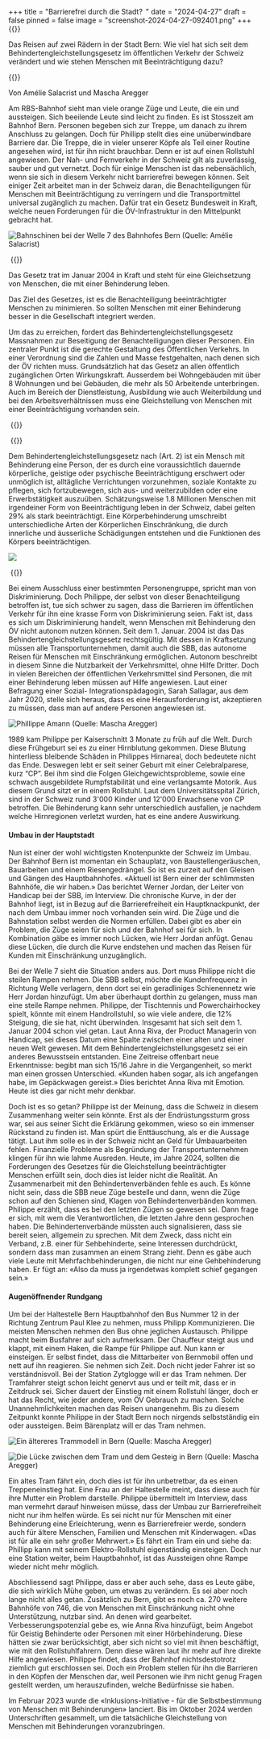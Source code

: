 +++
title = "Barrierefrei durch die Stadt?  "
date = "2024-04-27"
draft = false
pinned = false
image = "screenshot-2024-04-27-092401.png"
+++
{{<lead>}}

Das Reisen auf zwei Rädern in der Stadt Bern: Wie viel hat sich seit dem Behindertengleichstellungsgesetz im öffentlichen Verkehr der Schweiz verändert und wie stehen Menschen mit Beeinträchtigung dazu?  

{{</lead>}}

Von Amélie Salacrist und Mascha Aregger 

Am RBS-Bahnhof sieht man viele orange Züge und Leute, die ein und aussteigen. Sich beeilende Leute sind leicht zu finden. Es ist Stosszeit am Bahnhof Bern. Personen begeben sich zur Treppe, um danach zu ihrem Anschluss zu gelangen. Doch für Phillipp stellt dies eine unüberwindbare Barriere dar. Die Treppe, die in vieler unserer Köpfe als Teil einer Routine angesehen wird, ist für ihn nicht brauchbar. Denn er ist auf einen Rollstuhl angewiesen. Der Nah- und Fernverkehr in der Schweiz gilt als zuverlässig, sauber und gut vernetzt. Doch für einige Menschen ist das nebensächlich, wenn sie sich in diesem Verkehr nicht barrierefrei bewegen können. Seit einiger Zeit arbeitet man in der Schweiz daran, die Benachteiligungen für Menschen mit Beeinträchtigung zu verringern und die Transportmittel universal zugänglich zu machen. Dafür trat ein Gesetz Bundesweit in Kraft, welche neuen Forderungen für die ÖV-Infrastruktur in den Mittelpunkt gebracht hat.

![Bahnschinen bei der Welle 7 des Bahnhofes Bern (Quelle: Amélie Salacrist)](screenshot-2024-04-27-092401.png)

 {{<box title="Das Behindertengleichstellungsgesetz">}}

Das Gesetz trat im Januar 2004 in Kraft und steht für eine Gleichsetzung von Menschen, die mit einer Behinderung leben.

Das Ziel des Gesetzes, ist es die Benachteiligung beeinträchtigter Menschen zu minimieren. So sollten Menschen mit einer Behinderung besser in die Gesellschaft integriert werden.  

Um das zu erreichen, fordert das Behindertengleichstellungsgesetz Massnahmen zur Beseitigung der Benachteiligungen dieser Personen. Ein zentraler Punkt ist die gerechte Gestaltung des Öffentlichen Verkehrs. In einer Verordnung sind die Zahlen und Masse festgehalten, nach denen sich der ÖV richten muss. Grundsätzlich hat das Gesetz an allen öffentlich zugänglichen Orten Wirkungskraft. Ausserdem bei Wohngebäuden mit über 8 Wohnungen und bei Gebäuden, die mehr als 50 Arbeitende unterbringen. Auch im Bereich der Dienstleistung, Ausbildung wie auch Weiterbildung und bei den Arbeitsverhältnissen muss eine Gleichstellung von Menschen mit einer Beeinträchtigung vorhanden sein.

 {{</box>}}

 {{<box title="Zahlen und Fakten zu Menschen mit Behinderung in der Schweiz">}}

Dem Behindertengleichstellungsgesetz nach (Art. 2) ist ein Mensch mit Behinderung eine Person, der es durch eine voraussichtlich dauernde körperliche, geistige oder psychische Beeinträchtigung erschwert oder unmöglich ist, alltägliche Verrichtungen vorzunehmen, soziale Kontakte zu pflegen, sich fortzubewegen, sich aus- und weiterzubilden oder eine Erwerbstätigkeit auszuüben. Schätzungsweise 1.8 Millionen Menschen mit irgendeiner Form von Beeinträchtigung leben in der Schweiz, dabei gelten 29% als stark beeinträchtigt. Eine Körperbehinderung umschreibt unterschiedliche Arten der Körperlichen Einschränkung, die durch innerliche und äusserliche Schädigungen entstehen und die Funktionen des Körpers beeinträchtigen.

![](screenshot-2024-04-27-191733.png)

 {{</box>}}

Bei einem Ausschluss einer bestimmten Personengruppe, spricht man von Diskriminierung. Doch Philippe, der selbst von dieser Benachteiligung betroffen ist, tue sich schwer zu sagen, dass die Barrieren im öffentlichen Verkehr für ihn eine krasse Form von Diskriminierung seien. Fakt ist, dass es sich um Diskriminierung handelt, wenn Menschen mit Behinderung den ÖV nicht autonom nutzen können. Seit dem 1. Januar. 2004 ist das Das Behindertengleichstellungsgesetz rechtsgültig. Mit dessen in Kraftsetzung müssen alle Transportunternehmen, damit auch die SBB, das autonome Reisen für Menschen mit Einschränkung ermöglichen. Autonom beschreibt in diesem Sinne die Nutzbarkeit der Verkehrsmittel, ohne Hilfe Dritter. Doch in vielen Bereichen der öffentlichen Verkehrsmittel sind Personen, die mit einer Behinderung leben müssen auf Hilfe angewiesen. Laut einer Befragung einer Sozial- Integrationspädagogin, Sarah Sallagar, aus dem Jahr 2020, stelle sich heraus, dass es eine Herausforderung ist, akzeptieren zu müssen, dass man auf andere Personen angewiesen ist.

![Phillippe Amann (Quelle: Mascha Aregger)](screenshot-2024-04-27-191942.png)

1989 kam Philippe per Kaiserschnitt 3 Monate zu früh auf die Welt. Durch diese Frühgeburt sei es zu einer Hirnblutung gekommen. Diese Blutung hinterliess bleibende Schäden in Philippes Hirnareal, doch bedeutete nicht das Ende. Deswegen lebt er seit seiner Geburt mit einer Celebralparese, kurz “CP”. Bei ihm sind die Folgen Gleichgewichtsprobleme, sowie eine schwach ausgebildete Rumpfstabilität und eine verlangsamte Motorik. Aus diesem Grund sitzt er in einem Rollstuhl. Laut dem Universitätsspital Zürich, sind in der Schweiz rund 3'000 Kinder und 12'000 Erwachsene von CP betroffen. Die Behinderung kann sehr unterschiedlich ausfallen, je nachdem welche Hirnregionen verletzt wurden, hat es eine andere Auswirkung.

#### Umbau in der Hauptstadt

Nun ist einer der wohl wichtigsten Knotenpunkte der Schweiz im Umbau. Der Bahnhof Bern ist momentan ein Schauplatz, von Baustellengeräuschen, Bauarbeiten und einem Riesengedrängel. So ist es zurzeit auf den Gleisen und Gängen des Hauptbahnhofes. «Aktuell ist Bern einer der schlimmsten Bahnhöfe, die wir haben.» Das berichtet Werner Jordan, der Leiter von Handicap bei der SBB, im Interview. Die chronische Kurve, in der der Bahnhof liegt, ist in Bezug auf die Barrierefreiheit ein Hauptknackpunkt, der nach dem Umbau immer noch vorhanden sein wird. Die Züge und die Bahnstation selbst werden die Normen erfüllen. Dabei gibt es aber ein Problem, die Züge seien für sich und der Bahnhof sei für sich. In Kombination gäbe es immer noch Lücken, wie Herr Jordan anfügt. Genau diese Lücken, die durch die Kurve endstehen und machen das Reisen für Kunden mit Einschränkung unzugänglich.

Bei der Welle 7 sieht die Situation anders aus. Dort muss Philippe nicht die steilen Rampen nehmen. Die SBB selbst, möchte die Kundenfrequenz in Richtung Welle verlagern, denn dort sei ein geradliniges Schienennetz wie Herr Jordan hinzufügt. Um aber überhaupt dorthin zu gelangen, muss man eine steile Rampe nehmen. Philippe, der Tischtennis und Powerchairhockey spielt, könnte mit einem Handrollstuhl, so wie viele andere, die 12% Steigung, die sie hat, nicht überwinden. Insgesamt hat sich seit dem 1. Januar 2004 schon viel getan. Laut Anna Riva, der Product Managerin von Handicap, sei dieses Datum eine Spalte zwischen einer alten und einer neuen Welt gewesen. Mit dem Behindertengleichstellungsgesetz sei ein anderes Bewusstsein entstanden. Eine Zeitreise offenbart neue Erkenntnisse: begibt man sich 15/16 Jahre in die Vergangenheit, so merkt man einen grossen Unterschied. «Kunden haben sogar, als ich angefangen habe, im Gepäckwagen gereist.» Dies berichtet Anna Riva mit Emotion. Heute ist dies gar nicht mehr denkbar.

Doch ist es so getan? Philippe ist der Meinung, dass die Schweiz in diesem Zusammenhang weiter sein könnte. Erst als der Endrüstungssturm gross war, sei aus seiner Sicht die Erklärung gekommen, wieso so ein immenser Rückstand zu finden ist. Man spürt die Enttäuschung, als er die Aussage tätigt. Laut ihm solle es in der Schweiz nicht an Geld für Umbauarbeiten fehlen. Finanzielle Probleme als Begründung der Transportunternehmen klingen für ihn wie lahme Ausreden. Heute, im Jahre 2024, sollten die Forderungen des Gesetzes für die Gleichstellung beeinträchtigter Menschen erfüllt sein, doch dies ist leider nicht die Realität. An Zusammenarbeit mit den Behindertenverbänden fehle es auch. Es könne nicht sein, dass die SBB neue Züge bestelle und dann, wenn die Züge schon auf den Schienen sind, Klagen von Behindertenverbänden kommen. Philippe erzählt, dass es bei den letzten Zügen so gewesen sei. Dann frage er sich, mit wem die Verantwortlichen, die letzten Jahre denn gesprochen haben. Die Behindertenverbände müssten auch signalisieren, dass sie bereit seien, allgemein zu sprechen. Mit dem Zweck, dass nicht ein Verband, z.B. einer für Sehbehinderte, seine Interessen durchdrückt, sondern dass man zusammen an einem Strang zieht. Denn es gäbe auch viele Leute mit Mehrfachbehinderungen, die nicht nur eine Gehbehinderung haben. Er fügt an: «Also da muss ja irgendetwas komplett schief gegangen sein.»

#### Augenöffnender Rundgang

Um bei der Haltestelle Bern Hauptbahnhof den Bus Nummer 12 in der Richtung Zentrum Paul Klee zu nehmen, muss Philipp Kommunizieren. Die meisten Menschen nehmen den Bus ohne jeglichen Austausch. Philippe macht beim Busfahrer auf sich aufmerksam. Der Chauffeur steigt aus und klappt, mit einem Haken, die Rampe für Philippe auf. Nun kann er einsteigen. Er selbst findet, dass die Mittarbeiter von Bernmobil offen und nett auf ihn reagieren. Sie nehmen sich Zeit. Doch nicht jeder Fahrer ist so verständnisvoll. Bei der Station Zytglogge will er das Tram nehmen. Der Tramfahrer steigt schon leicht genervt aus und er teilt mit, dass er in Zeitdruck sei. Sicher dauert der Einstieg mit einem Rollstuhl länger, doch er hat das Recht, wie jeder andere, vom ÖV Gebrauch zu machen. Solche Unannehmlichkeiten machen das Reisen unangenehm. Bis zu diesem Zeitpunkt konnte Philippe in der Stadt Bern noch nirgends selbstständig ein oder aussteigen. Beim Bärenplatz will er das Tram nehmen.

![Ein ältereres Trammodell in Bern (Quelle: Mascha Aregger)](screenshot-2024-04-27-195655.png)

![Die Lücke zwischen dem Tram und dem Gesteig in Bern (Quelle: Mascha Aregger)](screenshot-2024-04-27-195740.png)

Ein altes Tram fährt ein, doch dies ist für ihn unbetretbar, da es einen Treppeneinstieg hat. Eine Frau an der Haltestelle meint, dass diese auch für ihre Mutter ein Problem darstelle. Philippe übermittelt im Interview, dass man vermehrt darauf hinweisen müsse, dass der Umbau zur Barrierefreiheit nicht nur ihm helfen würde. Es sei nicht nur für Menschen mit einer Behinderung eine Erleichterung, wenn es Barrierefreier werde, sondern auch für ältere Menschen, Familien und Menschen mit Kinderwagen. «Das ist für alle ein sehr großer Mehrwert.» Es fährt ein Tram ein und siehe da: Phillipp kann mit seinem Elektro-Rollstuhl eigenständig einsteigen. Doch nur eine Station weiter, beim Hauptbahnhof, ist das Aussteigen ohne Rampe wieder nicht mehr möglich.

Abschliessend sagt Philippe, dass er aber auch sehe, dass es Leute gäbe, die sich wirklich Mühe geben, um etwas zu verändern. Es sei aber noch lange nicht alles getan. Zusätzlich zu Bern, gibt es noch ca. 270 weitere Bahnhöfe von 746, die von Menschen mit Einschränkung nicht ohne Unterstützung, nutzbar sind. An denen wird gearbeitet. Verbesserungspotenzial gebe es, wie Anna Riva hinzufügt, beim Angebot für Geistig Behinderte oder Personen mit einer Hörbehinderung. Diese hätten sie zwar berücksichtigt, aber sich nicht so viel mit ihnen beschäftigt, wie mit den Rollstuhlfahrern. Denn diese wären laut ihr mehr auf ihre direkte Hilfe angewiesen. Philippe findet, dass der Bahnhof nichtsdestotrotz ziemlich gut erschlossen sei. Doch ein Problem stellen für ihn die Barrieren in den Köpfen der Menschen dar, weil Personen wie ihm nicht genug Fragen gestellt werden, um herauszufinden, welche Bedürfnisse sie haben.

Im Februar 2023 wurde die «Inklusions-Initiative - für die Selbstbestimmung von Menschen mit Behinderungen» lanciert. Bis im Oktober 2024 werden Unterschriften gesammelt, um die tatsächliche Gleichstellung von Menschen mit Behinderungen voranzubringen.